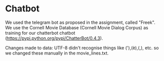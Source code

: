 # Chatbot

We used the telegram bot as proposed in the assignment, called "Freek".
We use the Cornell Movie Database (Cornell Movie Dialog Corpus) as training for our chatterbot chatbot (https://pypi.python.org/pypi/ChatterBot/0.4.3).



Changes made to data:
UTF-8 didn't recognise things like ('),(è),(,), etc. so we changed these manually in the movie_lines.txt.
